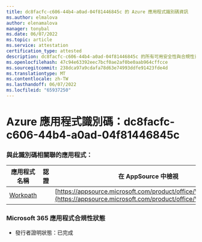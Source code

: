 ```yaml
---
title: dc8facfc-c606-44b4-a0ad-04f81446845c 的 Azure 應用程式識別碼資訊
ms.author: elmalova
author: elenamalova
manager: tonybal
ms.date: 06/07/2022
ms.topic: article
ms.service: attestation
certification_type: attested
description: dc8facfc-c606-44b4-a0ad-04f81446845c 的所有可用安全性與合規性資訊。
ms.openlocfilehash: 47c94e63392eec7bcf0ae2af0be0aab964cffcce
ms.sourcegitcommit: 238dca97a9cdafa78d63e74993ddfe91423fde4d
ms.translationtype: MT
ms.contentlocale: zh-TW
ms.lasthandoff: 06/07/2022
ms.locfileid: "65937250"
---
```

# <a name="azure-app-id-dc8facfc-c606-44b4-a0ad-04f81446845c"></a>Azure 應用程式識別碼：dc8facfc-c606-44b4-a0ad-04f81446845c


### <a name="apps-associated-with-this-id"></a>與此識別碼相關聯的應用程式：
| **應用程式名稱** | **認證** | **在 AppSource 中檢視** |
|--------------|---------------|-----------------------|
| [Workpath](../forward/WA200003898.md) |  | [https://appsource.microsoft.com/product/office/WA200003898](https://appsource.microsoft.com/product/office/WA200003898) |

### <a name="microsoft-365-app-compliance-status"></a>Microsoft 365 應用程式合規性狀態
- 發行者證明狀態：已完成
